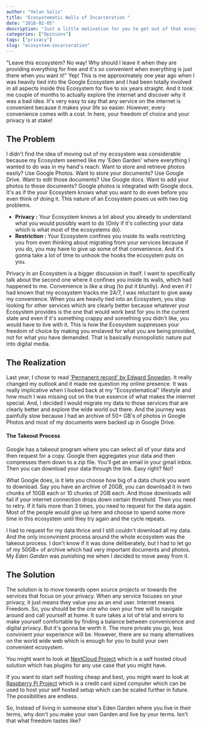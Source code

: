 ```yaml
---
author: "Velan Salis"
title: "Ecosystematic Walls of Incarceration "
date: "2018-02-05"
description: "Just a little motivation for you to get out of that ecosystem"
categories: ["Opinions"]
tags: ["privacy"]
slug: "ecosystem-incarceration"
---
```


"Leave this ecosystem? No way! Why should I leave it when they are providing everything for free and it's so convenient when everything is just there when you want it!" Yep! This is me approximately one year ago when I was heavily tied into the Google Ecosystem and I had been totally involved in all aspects inside this Ecosystem for five to six years straight. And it took me couple of months to actually explore the internet and discover why it was a bad idea. It's very easy to say that any service on the internet is convenient because it makes your life so easier. However, every convenience comes with a cost. In here, your freedom of choice and your privacy is at stake! 

## The Problem
I didn't find the idea of moving out of my ecosystem was considerable because my Ecosystem  seemed like my 'Eden Garden' where everything I wanted to do was in my hand's reach. Want to store and retrieve photos easily? Use Google Photos. Want to store your documents? Use Google Drive. Want to edit those documents? Use Google docs. Want to add your photos to those documents? Google photos is integrated with Google docs. It's as if the your Ecosystem knows what you want to do even before you even think of doing it. This nature of an Ecosystem poses us with two big problems. 

- **Privacy :** Your Ecosystem knows a lot about you already to understand what you would possibly want to do (Only if it's collecting your data which is  what most of the ecosystems do).
- **Restriction :** Your Ecosystem confines you inside its walls restricting you from even thinking about migrating from your services because if you do, you may have to give up some of that convenience. And it's gonna take a lot of time to unhook the hooks the ecosystem puts on you.

Privacy in an Ecosystem is a bigger discussion in itself. I want to specifically talk about the second one where it confines you inside its walls, which had happened to me. Convenience is like a drug (to put it bluntly). And even if I had known that my ecosystem tracks me 24/7, I was reluctant to give away my convenience. When you are heavily tied into an Ecosystem, you stop looking for other services which are clearly better because whatever your Ecosystem provides is the one that would work best for you in the current state and even if it's something crappy and something you didn't like, you would have to live with it. This is how the Ecosystem suppresses your freedom of choice by making you enslaved for what you are being provided, not for what you have demanded. That is basically monopolistic nature put into digital media.

## The Realization
Last year, I chose to read ['Permanent record' by Edward Snowden](https://en.wikipedia.org/wiki/Permanent_Record_(autobiography)). It really changed my outlook and it made me question my online presence. It was really implicative when I looked back at my "Ecosystematical" lifestyle and how much I was missing out on the true essence of what makes the internet special. And, I decided I would migrate my data to those services that are clearly better and explore the wide world out there. And the journey was painfully slow because I had an archive of 50+ GB's of photos in Google Photos and most of my documents were backed up in Google Drive. 

#### The Takeout Process
Google has a takeout program where you can select all of your data and then request for a copy. Google then aggregates your data and then compresses them down to a zip file. You'll get an email in your gmail inbox. Then you can download your data through the link. Easy right? No!! 

What Google does, is it lets you choose how big of a data chunk you want to download. Say you have an archive of 20GB, you can download it in two chunks of 10GB each or 10 chunks of 2GB each. And those downloads will fail if your internet connection drops down certain threshold. Then you need to retry. If it fails more than 3 times, you need to request for the data again. Most of the people would give up here and choose to spend some more time in this ecosystem until they try again and the cycle repeats. 

I had to request for my data thrice and I still couldn't download all my data. And the only inconvinient process around the whole ecosystem was the takeout process. I don't know if it was done deliberately, but I had to let go of my 50GB+ of archive which had very important documents and photos. My *Eden Garden* was punishing me when I decided to move away from it.

## The Solution
The solution is to move towards open source projects or towards the services that focus on your privacy. When any service focuses on your privacy, it just means they value you as an end user. Internet means Freedom. So, you should be the one who own your free will to navigate around and call yourself at home. It sure takes a lot of trial and errors to make yourself comfortable by finding a balance between convenicence and digital privacy. But it's gonna be worth it. The more private you go, less convinient your experience will be. However, there are so many alternatives on the world wide web which is enough for you to build your own convenient ecosystem.

You might want to look at [NextCloud Project](https://nextcloud.com/) which is a self hosted cloud solution which has plugins for any use case that you might have.

If you want to start self hosting cheap and best, you might want to look at [Raspberry Pi Project](https://www.raspberrypi.org/) which is a credit card sized computer which can be used to host your self hosted setup which can be scaled further in future. The possibilities are endless.

So, Instead of living in someone else's Eden Garden where you live in their terms, why don't you make your own Garden and live by your terms. Isn't that what freedom tastes like? 